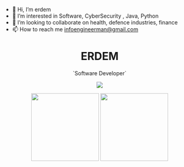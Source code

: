 - 👋 Hi, I’m erdem
- 👀 I’m interested in Software, CyberSecurity , Java, Python
- 🌱 I’m looking to collaborate on health, defence industries, finance
- 📫 How to reach me infoengineerman@gmail.com

<h1 align="center">
    ERDEM
</h1>
<p align="center">
 `Software Developer`
</p>

<p align="center">
<a href="https://www.linkedin.com/in/erdem-e-7468a9153/"><img src="https://img.shields.io/badge/LINKEDIN-D14836?style=for-the-badge&logo=linkedin&logoColor=white&color=blue"></a>


</p>

<p align="center">
    <img height=177 src="https://github-readme-stats.vercel.app/api?username=erdem&show_icons=true&bg_color=0d1117&text_color=bdc3c7&title_color=f1c40f&icon_color=f1c40f&hide_border=true"> <img height=177 src="https://github-readme-stats.vercel.app/api/top-langs/?username=karcan&bg_color=0d1117&text_color=bdc3c7&title_color=f1c40f&hide_border=true&layout=compact&langs_count=7">
</p>


<!-- ![](https://github-readme-stats.vercel.app/api?username=erdem&count_private=true) -->




<!---
erdemece-design/erdemece-design is a ✨ special ✨ repository because its `README.md` (this file) appears on your GitHub profile.
You can click the Preview link to take a look at your changes.
--->
